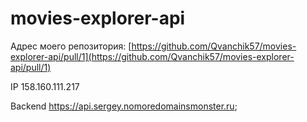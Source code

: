 # movies-explorer-api

Адрес моего репозитория: [https://github.com/Qvanchik57/movies-explorer-api/pull/1](https://github.com/Qvanchik57/movies-explorer-api/pull/1)

IP 158.160.111.217

Backend https://api.sergey.nomoredomainsmonster.ru;
